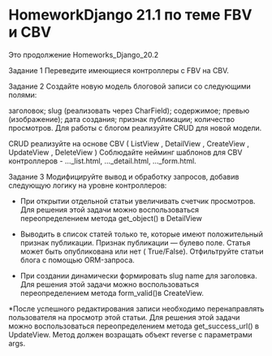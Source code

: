 # HomeworkDjango 21.1 по теме FBV и CBV
Это продолжение Homeworks_Django_20.2

Задание 1
Переведите имеющиеся контроллеры с FBV на CBV.

Задание 2
Создайте новую модель блоговой записи со следующими полями:

заголовок;
slug (реализовать через CharField);
содержимое;
превью (изображение);
дата создания;
признак публикации;
количество просмотров.
Для работы с блогом реализуйте CRUD для новой модели.

CRUD реализуйте на основе CBV (
ListView
, 
DetailView
, 
CreateView
, 
UpdateView
, 
DeleteView
) Соблюдайте нейминг шаблонов для CBV контроллеров - …_list.html, …_detail.html, …_form.html.

Задание 3
Модифицируйте вывод и обработку запросов, добавив следующую логику на уровне контроллеров:

* При открытии отдельной статьи увеличивать счетчик просмотров.
Для решения этой задачи можно воспользоваться переопределением метода 
get_object() в  DetailView

* Выводить в список статей только те, которые имеют положительный признак публикации.
Признак публикации — булево поле. Статья может быть опубликована или нет (
True/False). Отфильтруйте статьи блога с помощью ORM-запроса.

* При создании динамически формировать slug name для заголовка.
Для решения этой задачи можно воспользоваться переопределением метода 
form_valid()в CreateView.

*После успешного редактирования записи необходимо перенаправлять пользователя на просмотр этой статьи.
Для решения этой задачи можно воспользоваться переопределением метода 
get_success_url() в UpdateView. Метод должен возращать объект reverse с параметрами args.
